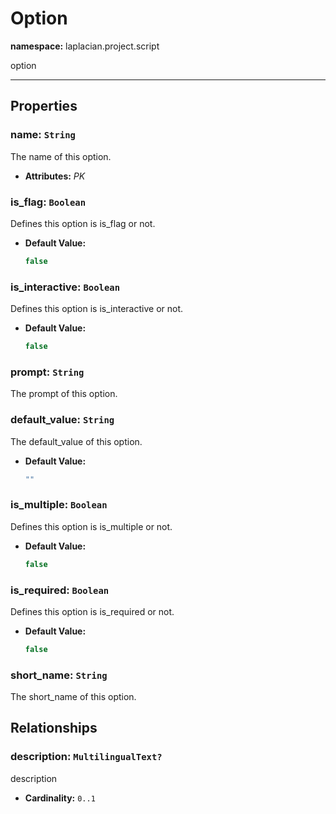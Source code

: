 # **Option**
**namespace:** laplacian.project.script

option



---

## Properties

### name: `String`
The name of this option.
- **Attributes:** *PK*

### is_flag: `Boolean`
Defines this option is is_flag or not.
- **Default Value:**
  ```kotlin
  false
  ```

### is_interactive: `Boolean`
Defines this option is is_interactive or not.
- **Default Value:**
  ```kotlin
  false
  ```

### prompt: `String`
The prompt of this option.

### default_value: `String`
The default_value of this option.
- **Default Value:**
  ```kotlin
  ""
  ```

### is_multiple: `Boolean`
Defines this option is is_multiple or not.
- **Default Value:**
  ```kotlin
  false
  ```

### is_required: `Boolean`
Defines this option is is_required or not.
- **Default Value:**
  ```kotlin
  false
  ```

### short_name: `String`
The short_name of this option.

## Relationships

### description: `MultilingualText?`
description
- **Cardinality:** `0..1`